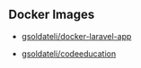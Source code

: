 ## Docker Images

- [gsoldateli/docker-laravel-app](https://hub.docker.com/repository/docker/gsoldateli/docker-laravel-app)

- [gsoldateli/codeeducation](https://hub.docker.com/repository/docker/gsoldateli/codeeducation)
